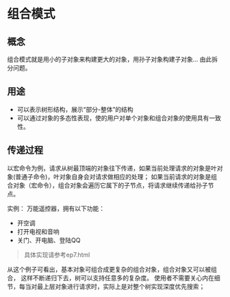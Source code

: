 # 组合模式
## 概念
组合模式就是用小的子对象来构建更大的对象，用孙子对象构建子对象...
由此拆分问题。

## 用途
+ 可以表示树形结构，展示“部分-整体”的结构
+ 可以通过对象的多态性表现，使的用户对单个对象和组合对象的使用具有一致性。

## 传递过程
以宏命令为例，请求从树最顶端的对象往下传递，如果当前处理请求的对象是叶对象(普通子命令)，叶对象自身会对请求做相应的处理；
如果当前请求的对象是组合对象（宏命令），组合对象会遍历它属下的子节点，将请求继续传递给孙子节点。

实例：
万能遥控器，拥有以下功能：
+ 开空调
+ 打开电视和音响
+ 关门、开电脑、登陆QQ
>具体实现请参考ep7.html

从这个例子可看出，基本对象可组合成更复杂的组合对象，组合对象又可以被组合，
这样不断递归下去，树可以支持任意多的复杂度。
使用者不需要关心内在细节，每当对最上层对象进行请求时，实际上是对整个树实现深度优先搜索；



